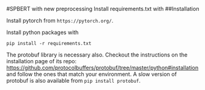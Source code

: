#SPBERT with new preprocessing
Install requirements.txt with 
##Installation

Install pytorch from `https://pytorch.org/`.

Install python packages with
```
pip install -r requirements.txt
```
The protobuf library is necessary also. Checkout the instructions on the installation 
page of its repo: 
https://github.com/protocolbuffers/protobuf/tree/master/python#installation and follow 
the ones that match your environment. A slow version of protobuf is also available from
`pip install protobuf`.
